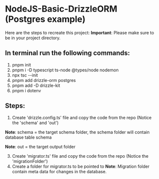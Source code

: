 # NodeJS-Basic-DrizzleORM (Postgres example)

Here are the steps to recreate this project: 
**Important**: Please make sure to be in your project directory.

## In terminal run the following commands:
1. pnpm init
2. pnpm i -D typescript ts-node @types/node nodemon
3. npx tsc --init
4. pnpm add drizzle-orm postgres
5. pnpm add -D drizzle-kit
6. pnpm i dotenv

## Steps:
1. Create 'drizzle.config.ts' file and copy the code from the repo (Notice the 'schema' and 'out')

**Note**: schema = the target schema folder, the schema folder will contain database table schema

**Note**: out = the target output folder

3. Create 'migrator.ts' file and copy the code from the repo (Notice the 'migrationFolder')
4. Create a folder for migrator.ts to be pointed to
**Note**: Migration folder contain meta data for changes in the database.
